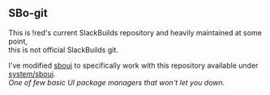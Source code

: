 ## SBo-git

This is !red's current SlackBuilds repository and heavily maintained at some point, \
this is not official SlackBuilds git.

I've modified [sboui] to specifically work with this repository available under [system/sboui]. \
*One of few basic UI package managers that won't let you down.*

[sboui]: https://github.com/montagdude/sboui
[system/sboui]: https://github.com/RSKYS/SBo-git/tree/current/system/sboui  
